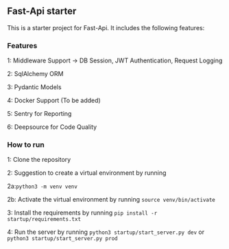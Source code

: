 ## Fast-Api starter

This is a starter project for Fast-Api. It includes the following features:

### Features
1: Middleware Support -> DB Session, JWT Authentication, Request Logging

2: SqlAlchemy ORM

3: Pydantic Models

4: Docker Support (To be added)

5: Sentry for Reporting

6: Deepsource for Code Quality

### How to run
1: Clone the repository

2: Suggestion to create a virtual environment by running 

2a:`python3 -m venv venv`

2b: Activate the virtual environment by running `source venv/bin/activate`

3: Install the requirements by running `pip install -r startup/requirements.txt`

4: Run the server by running `python3 startup/start_server.py dev` or `python3 startup/start_server.py prod`
